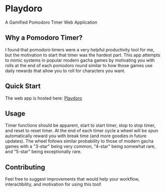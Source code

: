 # Playdoro
 A Gamified Pomodoro Timer Web Application

## Why a Pomodoro Timer?
I found that pomodoro timers were a very helpful productivity tool for me, but the motivation to start that timer was the hardest part.
This app attempts to mimic systems in popular modern gacha games by motivating you with rolls at the end of each pomodoro round similar to how those games use daily rewards that allow you to roll for characters you want.

## Quick Start
The web app is hosted here: [Playdoro](https://jasond20.github.io/Playdoro/)

## Usage
Timer functions should be apparent, start to start timer, stop to stop timer, and reset to reset timer.
At the end of each timer cycle a wheel will be spun automatically reward you with break time (and more goodies in future updates).
The wheel follows similar probability to those of modern gacha games with a "3-star" being very common, "4-star" being somewhat rare, and "5-star" being exceptionally rare.

## Contributing
Feel free to suggest improvements that would help your workflow, interactibility, and motivation for using this tool!
